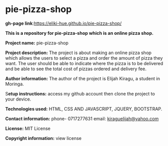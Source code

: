 # pie-pizza-shop
**gh-page link**:https://eliki-hue.github.io/pie-pizza-shop/

**This is a repository for pie-pizza-shop which is an online pizza shop.**

**Project name:** pie-pizza-shop

**Project description:** The project is about making an online pizza shop which allows the users to select a pizza and order the amount of pizza they want. The user should be able to indicate where the pizza is to be delivered and be able to see the total cost of pizzas ordered and delivery fee. 

**Author information:** The author of the project is Elijah Kiragu, a student in Moringa.

S**etup instructions:** access my github account then clone the project to your device.

**Technologies used:** HTML, CSS AND JAVASCRIPT, JQUERY, BOOTSTRAP.

**Contact information:** phone- 0717277631 email: kiraguelijah@yahoo.com

**License:** MIT License

**Copyright information:** view license

